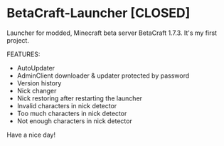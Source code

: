 # BetaCraft-Launcher [CLOSED]


Launcher for modded, Minecraft beta server BetaCraft 1.7.3.
It's my first project.

FEATURES:
- AutoUpdater
- AdminClient downloader & updater protected by password
- Version history
- Nick changer
- Nick restoring after restarting the launcher
- Invalid characters in nick detector
- Too much characters in nick detector
- Not enough characters in nick detector

Have a nice day!
